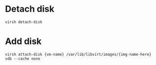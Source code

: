 # Detach disk
`virsh detach-disk`

# Add disk
`virsh attach-disk {vm-name} /var/lib/libvirt/images/{img-name-here} vdb --cache none`
